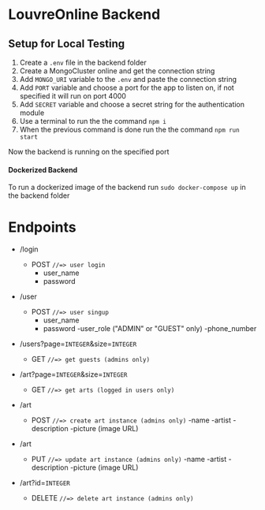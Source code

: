 # LouvreOnline Backend

## Setup for Local Testing

1. Create a `.env` file in the backend folder
2. Create a MongoCluster online and get the connection string
3. Add `MONGO_URI` variable to the `.env` and paste the connection string
4. Add `PORT` variable and choose a port for the app to listen on, if not specified it will run on port 4000
5. Add `SECRET` variable and choose a secret string for the authentication module
6. Use a terminal to run the the command `npm i`
6. When the previous command is done run the the command `npm run start`

Now the backend is running on the specified port

#### Dockerized Backend
To run a dockerized image of the backend run `sudo docker-compose up` in the backend folder

# Endpoints

- /login
    - POST `//=> user login`
        - user_name
        - password

- /user
    - POST `//=> user singup`
        - user_name
        - password
        -user_role ("ADMIN" or "GUEST" only) 
        -phone_number

- /users?page=`INTEGER`&size=`INTEGER`
    - GET `//=> get guests (admins only)`

- /art?page=`INTEGER`&size=`INTEGER`
    - GET `//=> get arts (logged in users only)`

- /art
    - POST `//=> create art instance (admins only)`
        -name
        -artist
        -description
        -picture (image URL)
        
- /art
    - PUT `//=> update art instance (admins only)`
        -name
        -artist
        -description
        -picture (image URL)
        
- /art?id=`INTEGER`
    - DELETE `//=> delete art instance (admins only)`
       

